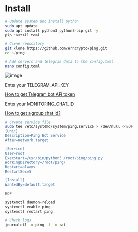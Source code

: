 # Install

```bash
# Update system and install python
sudo apt update
sudo apt install python3 python3-pip git -y 
pip install toml
```

```bash
# Clone repository
git clone https://github.com/erncrypto/ping.git
cd ~/ping
```

```bash
# Add servers and telegram data to the config.toml
nano config.toml
```
![image](https://github.com/muhaylosemenyuk/ping/assets/79005788/d587c877-b9f5-429a-9387-cd340333b71c)

Enter your TELEGRAM_API_KEY

[How to get Telegram bot API token](https://www.siteguarding.com/en/how-to-get-telegram-bot-api-token)

Enter your MONITORING_CHAT_ID

[How to get a group chat id?](https://stackoverflow.com/questions/32423837/telegram-bot-how-to-get-a-group-chat-id)


```bash
# Create service file
sudo tee /etc/systemd/system/ping.service > /dev/null <<EOF
[Unit]
Description=Ping Bot Service
After=network.target

[Service]
User=root
ExecStart=/usr/bin/python3 /root/ping/ping.py
WorkingDirectory=/root/ping/
Restart=always
RestartSec=5

[Install]
WantedBy=default.target

EOF
```

```bash
systemctl daemon-reload
systemctl enable ping
systemctl restart ping
```

```bash
# Check logs
journalctl -u ping -f -o cat
```
